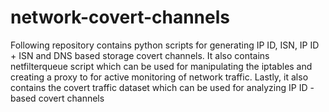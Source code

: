 # network-covert-channels
Following repository contains python scripts for generating IP ID, ISN, IP ID + ISN and DNS based storage covert channels. It also contains netfilterqueue script which can be used for manipulating the iptables and creating a proxy to for active monitoring of network traffic. Lastly, it also contains the covert traffic dataset which can be used for analyzing IP ID - based covert channels 
